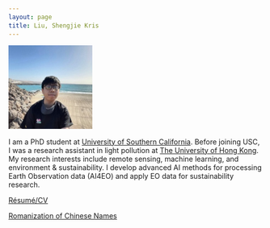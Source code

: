 ```yaml
---
layout: page
title: Liu, Shengjie Kris
---
```


![Canarias 2021](assets/img/skrisliu.jpg)


I am a PhD student at [University of Southern California](https://usc.edu). Before joining USC, I was a research assistant in light pollution at [The University of Hong Kong](https://nightsky.physics.hku.hk/). My research interests include remote sensing, machine learning, and environment & sustainability. I develop advanced AI methods for processing Earth Observation data (AI4EO) and apply EO data for sustainability research. 




[Résumé/CV](skrisliuCV.pdf)

[Romanization of Chinese Names](img/name.png)
